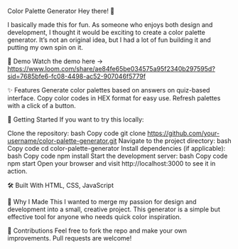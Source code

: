 
Color Palette Generator
Hey there! 👋

I basically made this for fun. As someone who enjoys both design and development, I thought it would be exciting to create a color palette generator. It’s not an original idea, but I had a lot of fun building it and putting my own spin on it.

🎥 Demo
Watch the demo here -> https://www.loom.com/share/ae84fe65be034575a95f2340b297595d?sid=7685bfe6-fc08-4498-ac52-907046f5779f

✨ Features
Generate color palettes based on answers on quiz-based interface.
Copy color codes in HEX format for easy use.
Refresh palettes with a click of a button.

🚀 Getting Started
If you want to try this locally:

Clone the repository:
bash
Copy code
git clone https://github.com/your-username/color-palette-generator.git
Navigate to the project directory:
bash
Copy code
cd color-palette-generator
Install dependencies (if applicable):
bash
Copy code
npm install
Start the development server:
bash
Copy code
npm start
Open your browser and visit http://localhost:3000 to see it in action.

🛠️ Built With
HTML, CSS, JavaScript

🎨 Why I Made This
I wanted to merge my passion for design and development into a small, creative project. This generator is a simple but effective tool for anyone who needs quick color inspiration.


🤝 Contributions
Feel free to fork the repo and make your own improvements. Pull requests are welcome!
